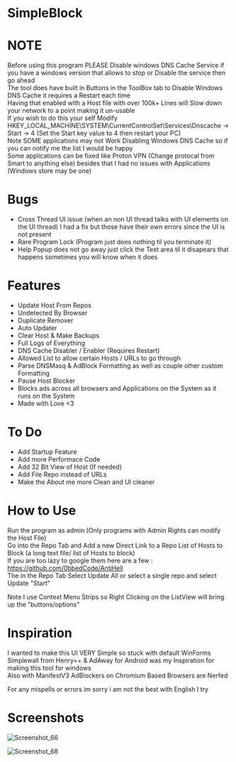 # SimpleBlock

# NOTE
Before using this program PLEASE Disable windows DNS Cache Service if you have a windows version that allows to stop or Disable the service then go ahead  
The tool does have built in Buttons in the ToolBox tab to Disable Windows DNS Cache it requires a Restart each time  
Having that enabled with a Host file with over 100k+ Lines will Slow down your network to a point making it un-usable  
If you wish to do this your self Modify  
HKEY_LOCAL_MACHINE\\SYSTEM\\CurrentControlSet\\Services\\Dnscache -> Start -> 4 (Set the Start key value to 4 then restart your PC)  
Note SOME applications may not Work Disabling Windows DNS Cache so if you can notify me the list I would be happy  
Some applications can be fixed like Proton VPN (Change protocal from Smart to anything else) besides that I had no issues with Applications (Windows store may be one)  

# Bugs

* Cross Thread UI issue (when an non UI thread talks with UI elements on the UI thread) I had a fix but those have their own errors since the UI is not present  
* Rare Program Lock (Program just does nothing til you terminate it) 
* Help Popup does not go away just click the Text area til it disapears that happens sometimes you will know when it does

# Features

* Update Host From Repos
* Undetected By Browser
* Duplicate Remover
* Auto Updater
* Clear Host & Make Backups
* Full Logs of Everything
* DNS Cache Disabler / Enabler (Requires Restart)
* Allowed List to allow certain Hosts / URLs to go through
* Parse DNSMasq & AdBlock Formatting as well as couple other custom Formatting
* Pause Host Blocker
* Blocks ads across all browsers and Applications on the System as it runs on the System
* Made with Love <3

# To Do

* Add Startup Feature
* Add more Performace Code
* Add 32 Bit View of Host (If needed)
* Add File Repo instead of URLs
* Make the About me more Clean and UI cleaner

# How to Use

Run the program as admin (Only programs with Admin Rights can modify the Host File)  
Go into the Repo Tab and Add a new Direct Link to a Repo List of Hosts to Block (a long text file/ list of Hosts to block)  
If you are too lazy to google them here are a few : https://github.com/0bbedCode/AntiHell  
The in the Repo Tab Select Update All or select a single repo and select Update "Start"  

Note I use Context Menu Strips so Right Clicking on the ListView will bring up the "buttons/options"

# Inspiration

I wanted to make this UI VERY Simple so stuck with default WinForms  
Simplewall from Henry++ & AdAway for Android was my Inspiration for making this tool for windows  
Also with ManifestV3 AdBlockers on Chromium Based Browsers are Nerfed

For any mispells or errors im sorry i am not the best with English I try   

# Screenshots

![Screenshot_66](https://user-images.githubusercontent.com/114315756/197370462-18c8eb2f-41b0-49fd-8509-24aea6620f8f.png)  

![Screenshot_68](https://user-images.githubusercontent.com/114315756/197370503-99de3237-156b-4aa5-b2f2-0af29fcfee96.png)

